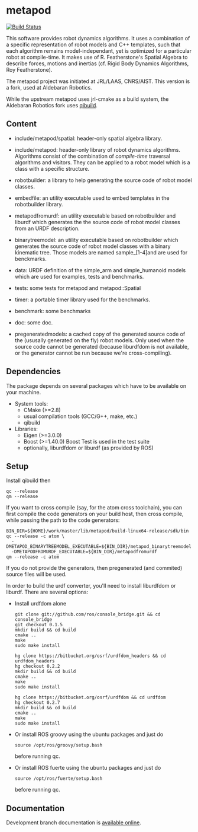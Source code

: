metapod
========

[![Build Status](https://travis-ci.org/laas/metapod.png?branch=master)](https://travis-ci.org/laas/metapod)

This software provides robot dynamics algorithms.
It uses a combination of a specific representation of robot models and C++
templates, such that each algorithm remains model-independant, yet is optimized
for a particular robot at compile-time.
It makes use of R. Featherstone's Spatial Algebra to describe forces, motions
and inertias (cf. Rigid Body Dynamics Algorithms, Roy Featherstone).

The metapod project was initiated at JRL/LAAS, CNRS/AIST. This version
is a fork, used at Aldebaran Robotics.

While the upstream metapod uses jrl-cmake as a build system, the Aldebaran
Robotics fork uses
[qibuild](www.aldebaran-robotics.com/documentation/qibuild/index.html).

Content
-------

  * include/metapod/spatial: header-only spatial algebra library.

  * include/metapod: header-only library of robot dynamics algorithms.
    Algorithms consist of the combination of *compile-time* traversal
    algorithms and visitors. They can be applied to a robot model which is
    a class with a specific structure.

  * robotbuilder: a library to help generating the source code of robot
    model classes.

  * embedfile: an utility executable used to embed templates in the
    robotbuilder library.

  * metapodfromurdf: an utility executable based on robotbuilder and liburdf
    which generates the the source code of robot model classes from an URDF
    description.

  * binarytreemodel: an utility executable based on robotbuilder which
    generates the source code of robot model classes with a binary kinematic
    tree. Those models are named sample_[1-4]and are used for benckmarks.

  * data: URDF definition of the simple_arm and simple_humanoid models which
    are used for examples, tests and benchmarks.

  * tests: some tests for metapod and metapod::Spatial

  * timer: a portable timer library used for the benchmarks.

  * benchmark: some benchmarks

  * doc: some doc.

  * pregeneratedmodels: a cached copy of the generated source code of the
    (ususally generated on the fly) robot models. Only used when the source
    code cannot be generated (because liburdfdom is not available, or the
    generator cannot be run because we're cross-compiling).


Dependencies
------------

The package depends on several packages which have to be available on
your machine.

 - System tools:
   - CMake (>=2.8)
   - usual compilation tools (GCC/G++, make, etc.)
   - qibuild
 - Libraries:
   - Eigen (>=3.0.0)
   - Boost (>=1.40.0)
     Boost Test is used in the test suite
   - optionally, liburdfdom or liburdf (as provided by ROS)

Setup
-----

Install qibuild then

    qc --release
    qm --release


If you want to cross compile (say, for the atom cross toolchain), you can
first compile the code generators on your build host, then cross compile,
while passing the path to the code generators:

    BIN_DIR=${HOME}/work/master/lib/metapod/build-linux64-release/sdk/bin
    qc --release -c atom \
      -DMETAPOD_BINARYTREEMODEL_EXECUTABLE=${BIN_DIR}/metapod_binarytreemodel
      -DMETAPODFROMURDF_EXECUTABLE=${BIN_DIR}/metapodfromurdf
    qm --release -c atom

If you do not provide the generators, then pregenerated (and commited) source
files will be used.

In order to build the urdf converter, you'll need to install liburdfdom or
liburdf. There are several options:

 - Install urdfdom alone

       git clone git://github.com/ros/console_bridge.git && cd console_bridge
       git checkout 0.1.5
       mkdir build && cd build
       cmake ..
       make
       sudo make install

       hg clone https://bitbucket.org/osrf/urdfdom_headers && cd urdfdom_headers
       hg checkout 0.2.2
       mkdir build && cd build
       cmake ..
       make
       sudo make install

       hg clone https://bitbucket.org/osrf/urdfdom && cd urdfdom
       hg checkout 0.2.7
       mkdir build && cd build
       cmake ..
       make
       sudo make install

 - Or install ROS groovy using the ubuntu packages and just do

       source /opt/ros/groovy/setup.bash

   before running qc.

 - Or install ROS fuerte using the ubuntu packages and just do

       source /opt/ros/fuerte/setup.bash

   before running qc.

Documentation
-------------

Development branch documentation is [available
online](http://laas.github.com/metapod/doxygen/HEAD/).
